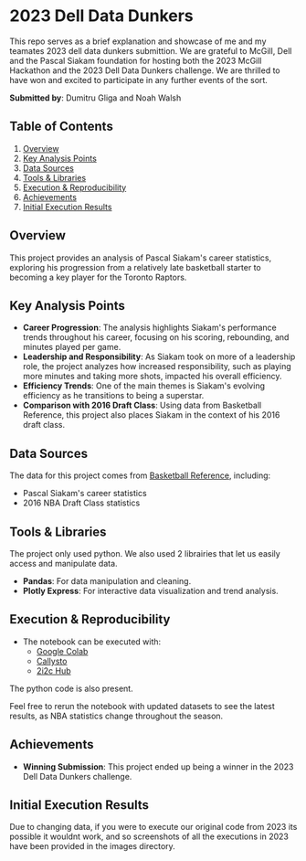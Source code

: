 
# 2023 Dell Data Dunkers
This repo serves as a brief explanation and showcase of me and my teamates 2023 dell data dunkers submittion. We are grateful to McGill, Dell and the Pascal Siakam foundation for hosting both the 2023 McGill Hackathon and the 2023 Dell Data Dunkers challenge. We are thrilled to have won and excited to participate in any further events of the sort.

**Submitted by**: Dumitru Gliga and Noah Walsh
## Table of Contents

1. [Overview](#overview)
2. [Key Analysis Points](#key-analysis-points)
3. [Data Sources](#data-sources)
4. [Tools & Libraries](#tools--libraries)
5. [Execution & Reproducibility](#execution--reproducibility)
6. [Achievements](#achievements)
7. [Initial Execution Results](#initial-execution-results)

## Overview

This project provides an analysis of Pascal Siakam's career statistics, exploring his progression from a relatively late basketball starter to becoming a key player for the Toronto Raptors.
## Key Analysis Points

- **Career Progression**: The analysis highlights Siakam's performance trends throughout his career, focusing on his scoring, rebounding, and minutes played per game.
- **Leadership and Responsibility**: As Siakam took on more of a leadership role, the project analyzes how increased responsibility, such as playing more minutes and taking more shots, impacted his overall efficiency.
- **Efficiency Trends**: One of the main themes is Siakam's evolving efficiency as he transitions to being a superstar.
- **Comparison with 2016 Draft Class**: Using data from Basketball Reference, this project also places Siakam in the context of his 2016 draft class.
## Data Sources

The data for this project comes from [Basketball Reference](https://www.basketball-reference.com/), including:
- Pascal Siakam's career statistics
- 2016 NBA Draft Class statistics

## Tools & Libraries
The project only used python. We also used 2 librairies that let us easily access and manipulate data.

- **Pandas**: For data manipulation and cleaning.
- **Plotly Express**: For interactive data visualization and trend analysis.

## Execution & Reproducibility

- The notebook can be executed with:
  - [Google Colab](https://colab.research.google.com/)
  - [Callysto](https://callysto.ca/)
  - [2i2c Hub](https://2i2c.org/)

The python code is also present.

Feel free to rerun the notebook with updated datasets to see the latest results, as NBA statistics change throughout the season.

## Achievements

- **Winning Submission**: This project ended up being a winner in the 2023 Dell Data Dunkers challenge.

## Initial Execution Results
Due to changing data, if you were to execute our original code from 2023 its possible it wouldnt work, and so screenshots of all the executions in 2023 have been provided in the images directory.

